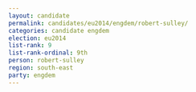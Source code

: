 ```yaml
---
layout: candidate
permalink: candidates/eu2014/engdem/robert-sulley/
categories: candidate engdem
election: eu2014
list-rank: 9
list-rank-ordinal: 9th
person: robert-sulley
region: south-east
party: engdem
---
```

